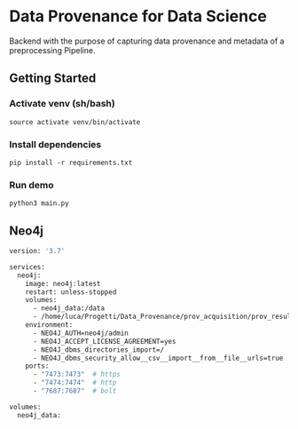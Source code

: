 # Data Provenance for Data Science
Backend with the purpose of capturing data provenance and metadata of a preprocessing Pipeline.

## Getting Started

### Activate venv (sh/bash)
```shell
source activate venv/bin/activate
```

### Install dependencies
```shell
pip install -r requirements.txt
```

### Run demo
```shell
python3 main.py
```

## Neo4j 

```dockerfile
version: '3.7'

services:
  neo4j:
    image: neo4j:latest
    restart: unless-stopped
    volumes:
      - neo4j_data:/data
      - /home/luca/Progetti/Data_Provenance/prov_acquisition/prov_results/:/home/luca/Progetti/Data_Provenance/prov_acquisition/prov_results/
    environment:
      - NEO4J_AUTH=neo4j/admin
      - NEO4J_ACCEPT_LICENSE_AGREEMENT=yes
      - NEO4J_dbms_directories_import=/
      - NEO4J_dbms_security_allow__csv__import__from__file__urls=true
    ports:
      - "7473:7473"  # https
      - "7474:7474"  # http
      - "7687:7687"  # bolt

volumes:
  neo4j_data:
```